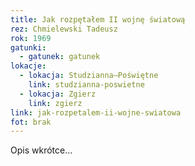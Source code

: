 ```yaml
---
title: Jak rozpętałem II wojnę światową
rez: Chmielewski Tadeusz
rok: 1969
gatunki: 
  - gatunek: gatunek
lokacje:
  - lokacja: Studzianna–Poświętne
    link: studzianna-poswietne
  - lokacja: Zgierz
    link: zgierz
link: jak-rozpetalem-ii-wojne-swiatowa
fot: brak
---
```

Opis wkrótce…